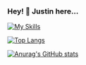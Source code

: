 ### Hey! 👋 Justin here...

[![My Skills](https://skillicons.dev/icons?i=js,react,redux,html,css,sass,ruby,rails,express,nodejs,webpack,aws,postgresql,mongodb,git,vscode&perline=8)](https://skillicons.dev)

[![Top Langs](https://github-readme-stats.vercel.app/api/top-langs/?username=Thatmoonman&layout=compact&count_private=true)](https://github.com/Thatmoonman/github-readme-stats)
<!--
**Thatmoonman/Thatmoonman** is a ✨ _special_ ✨ repository because its `README.md` (this file) appears on your GitHub profile.



Here are some ideas to get you started:

- 🔭 I’m currently working on ...
- 🌱 I’m currently learning ...
- 👯 I’m looking to collaborate on ...
- 🤔 I’m looking for help with ...
- 💬 Ask me about ...
- 📫 How to reach me: ...
- 😄 Pronouns: ...
- ⚡ Fun fact: ...

## About Me
- 🔎 I am actively searching for software engineering poistions, ideally hybrid remote and in person.
- 


-->
[![Anurag's GitHub stats](https://github-readme-stats.vercel.app/api?username=Thatmoonman&show_icons=true&theme=synthwave&count_private=true)](https://github.com/thatmoonman/github-readme-stats)
